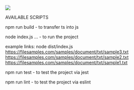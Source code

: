 <a href="https://codecov.io/gh/smirnovanv/node-basics">
  <img src="https://codecov.io/gh/smirnovanv/node-basics/branch/issue5-create-npm/graph/badge.svg?token=QDXORUHZPA"/>
</a>

AVAILABLE SCRIPTS

npm run build - to transfer ts into js

node index.js ... - to run the project

example links: 
node dist/index.js https://filesamples.com/samples/document/txt/sample3.txt https://filesamples.com/samples/document/txt/sample2.txt https://filesamples.com/samples/document/txt/sample1.txt

npm run test - to test the project via jest

npm run lint - to test the project via eslint

